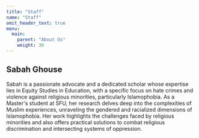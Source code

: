 ```yaml
---
title: "Staff"
name: "Staff"
omit_header_text: true
menu:
  main:
    parent: "About Us"
    weight: 30
---
```


## Sabah Ghouse

Sabah is a passionate advocate and a dedicated scholar whose expertise lies in Equity Studies in Education, with a specific focus on hate crimes and violence against religious minorities, particularly Islamophobia. As a Master's student at SFU, her research delves deep into the complexities of Muslim experiences, unraveling the gendered and racialized dimensions of Islamophobia. Her work highlights the challenges faced by religious minorities and also offers practical solutions to combat religious discrimination and intersecting systems of oppression.
